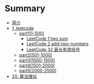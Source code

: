 # Summary

* [简介](README.md)
* [1. leetcode](1-leetcode/README.md)
  * [part1(1-500)](1-leetcode/part1(1-500)/README.md)
    * [LeetCode 1 two sum](1-leetcode/part1(1-500)/LeetCode-1-two-sum.md)
    * [LeetCode 2 add-two-numbers](1-leetcode/part1(1-500)/LeetCode-2-add-two-numbers.md)
    * [LeetCode 32 最长有效括号](1-leetcode/part1(1-500)/LeetCode-32-最长有效括号.md)
  * [part2(501-1000)](1-leetcode/part2(501-1000)/README.md)
  * [part3(1000-1500)](1-leetcode/part3(1000-1500)/README.md)
  * [part4(1501-2000)](1-leetcode/part4(1501-2000)/README.md)
  * [part5(2000-2500)](1-leetcode/part5(2000-2500)/README.md)
* [20. 算法理论](20-算法理论/README.md)

